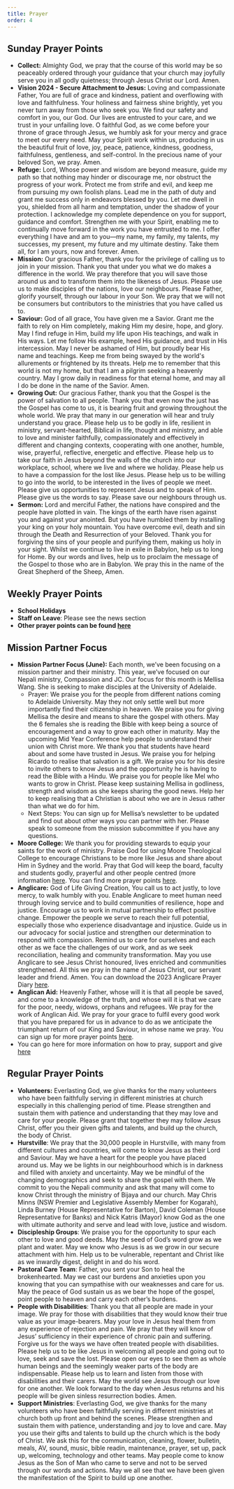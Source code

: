 ```yaml
---
title: Prayer
order: 4
---
```


## Sunday Prayer Points


- **Collect:** Almighty God, we pray that the course of this world may be so peaceably ordered through your guidance that your church may joyfully serve you in all godly quietness; through Jesus Christ our Lord. Amen.
- **Vision 2024 - Secure Attachment to Jesus:** Loving and compassionate Father, You are full of grace and kindness, patient and overflowing with love and faithfulness. Your holiness and fairness shine brightly, yet you never turn away from those who seek you. We find our safety and comfort in you, our God. Our lives are entrusted to your care, and we trust in your unfailing love. O faithful God, as we come before your throne of grace through Jesus, we humbly ask for your mercy and grace to meet our every need. May your Spirit work within us, producing in us the beautiful fruit of love, joy, peace, patience, kindness, goodness, faithfulness, gentleness, and self-control. In the precious name of your beloved Son, we pray. Amen.
- **Refuge:** Lord, Whose power and wisdom are beyond measure, guide my path so that nothing may hinder or discourage me, nor obstruct the progress of your work. Protect me from strife and evil, and keep me from pursuing my own foolish plans. Lead me in the path of duty and grant me success only in endeavors blessed by you. Let me dwell in you, shielded from all harm and temptation, under the shadow of your protection. I acknowledge my complete dependence on you for support, guidance and comfort. Strengthen me with your Spirit, enabling me to continually move forward in the work you have entrusted to me. I offer everything I have and am to you—my name, my family, my talents, my successes, my present, my future and my ultimate destiny. Take them all, for I am yours, now and forever. Amen. 
- **Mission:** Our gracious Father, thank you for the privilege of calling us to join in your mission. Thank you that under you what we do makes a difference in the world. We pray therefore that you will save those around us and to transform them into the likeness of Jesus. Please use us to make disciples of the nations, love our neighbours. Please Father, glorify yourself, through our labour in your Son. We pray that we will not be consumers but contributors to the ministries that you have called us to. 
- **Saviour:** God of all grace, You have given me a Savior. Grant me the faith to rely on Him completely, making Him my desire, hope, and glory. May I find refuge in Him, build my life upon His teachings, and walk in His ways. Let me follow His example, heed His guidance, and trust in His intercession. May I never be ashamed of Him, but proudly bear His name and teachings. Keep me from being swayed by the world's allurements or frightened by its threats. Help me to remember that this world is not my home, but that I am a pilgrim seeking a heavenly country. May I grow daily in readiness for that eternal home, and may all I do be done in the name of the Savior. Amen.
- **Growing Out:** Our gracious Father, thank you that the Gospel is the power of salvation to all people. Thank you that even now the just has the Gospel has come to us, it is bearing fruit and growing throughout the whole world. We pray that many in our generation will hear and truly understand you grace. Please help us to be godly in life, resilient in ministry, servant-hearted, Biblical in life, thought and ministry, and able to love and minister faithfully, compassionately and effectively in different and changing contexts, cooperating with one another, humble, wise, prayerful, reflective, energetic and effective. Please help us to take our faith in Jesus beyond the walls of the church into our workplace, school, where we live and where we holiday. Please help us to have a compassion for the lost like Jesus. Please help us to be willing to go into the world, to be interested in the lives of people we meet. Please give us opportunities to represent Jesus and to speak of Him. Please give us the words to say. Please save our neighbours through us.
- **Sermon:**  Lord and merciful Father, the nations have conspired and the people have plotted in vain. The kings of the earth have risen against you and against your anointed. But you have humbled them by installing your king on your holy mountain. You have overcome evil, death and sin through the Death and Resurrection of your Beloved. Thank you for forgiving the sins of your people and purifying them, making us holy in your sight. Whilst we continue to live in exile in Babylon, help us to long for Home. By our words and lives, help us to proclaim the message of the Gospel to those who are in Babylon. We pray this in the name of the Great Shepherd of the Sheep, Amen.  


## Weekly Prayer Points

- **School Holidays**
- **Staff on Leave**: Please see the news section 
- **Other prayer points can be found [here](https://stgeorgeshurstville.org.au/prayer)** 


## Mission Partner Focus

- **Mission Partner Focus (June):** Each month, we’ve been focusing on a mission partner and their ministry. This year, we’ve focused on our Nepali ministry, Compassion and JC. Our focus for this month is Mellisa Wang. She is seeking to make disciples at the University of Adelaide.
  - Prayer: We praise you for the people from different nations coming to Adelaide University. May they not only settle well but more importantly find their citizenship in heaven. We praise you for giving Mellisa the desire and means to share the gospel with others. May the 6 females she is reading the Bible with keep being a source of encouragement and a way to grow each other in maturity. May the upcoming Mid Year Conference help people to understand their union with Christ more. We thank you that students have heard about and some have trusted in Jesus. We praise you for helping Ricardo to realise that salvation is a gift. We praise you for his desire to invite others to know Jesus and the opportunity he is having to read the Bible with a Hindu. We praise you for people like Mel who wants to grow in Christ. Please keep sustaining Mellisa in godliness, strength and wisdom as she keeps sharing the good news. Help her to keep realising that a Christian is about who we are in Jesus rather than what we do for him.
  - Next Steps: You can sign up for Mellisa’s newsletter to be updated and find out about other ways you can partner with her. Please speak to someone from the mission subcommittee if you have any questions.
- **Moore College:** We thank you for providing stewards to equip your saints for the work of ministry. Praise God for using Moore Theological College to encourage Christians to be more like Jesus and share about Him in Sydney and the world. Pray that God will keep the board, faculty and students godly, prayerful and other people centred (more information [here](https://moore.edu.au/missions). You can find more prayer points [here](https://moore.edu.au/support-moore/prayer-points/).
- **Anglicare:** God of Life Giving Creation, You call us to act justly, to love mercy, to walk humbly with you. Enable Anglicare to meet human need through loving service and to build communities of resilience, hope and justice. Encourage us to work in mutual partnership to effect positive change. Empower the people we serve to reach their full potential, especially those who experience disadvantage and injustice. Guide us in our advocacy for social justice and strengthen our determination to respond with compassion. Remind us to care for ourselves and each other as we face the challenges of our work, and as we seek reconciliation, healing and community transformation. May you use Anglicare to see Jesus Christ honoured, lives enriched and communities strengthened. All this we pray in the name of Jesus Christ, our servant leader and friend. Amen. You can download the 2023 Anglicare Prayer Diary [here](https://www.anglicare.org.au/about-us/ministry-partnerships/prayer-diary/).
- **Anglican Aid:** Heavenly Father, whose will it is that all people be saved, and come to a knowledge of the truth, and whose will it is that we care for the poor, needy, widows, orphans and refugees. We pray for the work of Anglican Aid. We pray for your grace to fulfil every good work that you have prepared for us in advance to do as we anticipate the triumphant return of our King and Saviour, in whose name we pray. You can sign up for more prayer points [here](https://anglicanaid.org.au/get-involved/pray/). 
- You can go here for more information on how to pray, support and give [here](https://stgeorgeshurstville.org.au/mission-partners)


## Regular Prayer Points

- **Volunteers:** Everlasting God, we give thanks for the many volunteers who have been faithfully serving in different ministries at church especially in this challenging period of time. Please strengthen and sustain them with patience and understanding that they may love and care for your people. Please grant that together they may follow Jesus Christ, offer you their given gifts and talents, and build up the church, the body of Christ.
- **Hurstville**: We pray that the 30,000 people in Hurstville, with many from different cultures and countries, will come to know Jesus as their Lord and Saviour. May we have a heart for the people you have placed around us. May we be lights in our neighbourhood which is in darkness and filled with anxiety and uncertainty. May we be mindful of the changing demographics and seek to share the gospel with them. We commit to you the Nepali community and ask that many will come to know Christ through the ministry of Bijaya and our church. May Chris Minns (NSW Premier and Legislative Assembly Member for Kogarah), Linda Burney (House Representative for Barton), David Coleman (House Representative for Banks) and Nick Katris (Mayor) know God as the one with ultimate authority and serve and lead with love, justice and wisdom. 
- **Discipleship Groups**: We praise you for the opportunity to spur each other to love and good deeds. May the seed of God’s word grow as we plant and water. May we know who Jesus is as we grow in our secure attachment with him. Help us to be vulnerable, repentant and Christ like as we inwardly digest, delight in and do his word. 
- **Pastoral Care Team**: Father, you sent your Son to heal the brokenhearted. May we cast our burdens and anxieties upon you knowing that you can sympathise with our weaknesses and care for us. May the peace of God sustain us as we bear the hope of the gospel, point people to heaven and carry each other’s burdens. 
- **People with Disabilities**: Thank you that all people are made in your image. We pray for those with disabilities that they would know their true value as your image-bearers. May your love in Jesus heal them from any experience of rejection and pain. We pray that they will know of Jesus’ sufficiency in their experience of chronic pain and suffering. Forgive us for the ways we have often treated people with disabilities. Please help us to be like Jesus in welcoming all people and going out to love, seek and save the lost. Please open our eyes to see them as whole human beings and the seemingly weaker parts of the body are indispensable. Please help us to learn and listen from those with disabilities and their carers. May the world see Jesus through our love for one another. We look forward to the day when Jesus returns and his people will be given sinless resurrection bodies. Amen.
- **Support Ministries**: Everlasting God, we give thanks for the many volunteers who have been faithfully serving in different ministries at church both up front and behind the scenes. Please strengthen and sustain them with patience, understanding and joy to love and care. May you use their gifts and talents to build up the church which is the body of Christ. We ask this for the communication, cleaning, flower, bulletin, meals, AV, sound, music, bible readin, maintenance, prayer, set up, pack up, welcoming, technology and other teams. May people come to know Jesus as the Son of Man who came to serve and not to be served through our words and actions. May we all see that we have been given the manifestation of the Spirit to build up one another. 



